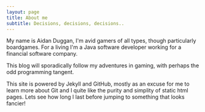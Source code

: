 ```yaml
---
layout: page
title: About me
subtitle: Decisions, decisions, decisions..
---
```


My name is Aidan Duggan, I'm avid gamers of all types, though particularly boardgames. For a living I'm a Java software developer working for a financial software company.

This blog will sporadically follow my adventures in gaming, with perhaps the odd programming tangent.

This site is powered by Jekyll and GitHub, mostly as an excuse for me to learn more about Git and I quite like the purity and simplity of static html pages. Lets see how long I last before jumping to something that looks fancier!
